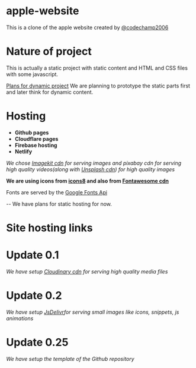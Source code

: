 # apple-website
This is a clone of the apple website created by <a href = "https://github.com/codechamp2006">@codechamp2006</a>

# Nature of project
This is actually a static project with static content and HTML and CSS files with some javascript. 

<u>Plans for dynamic project</u>
We are planning to prototype the static parts first and later think for dynamic content.

# Hosting
* **Github pages**
* **Cloudflare pages**
* **Firebase hosting**
* **Netlify**

<i>We chose <a href = "https://imagekit.io">Imagekit cdn</a> for serving images and pixabay cdn for serving high quality videos(along with <a href = "https://unsplash.com">Unsplash cdn</a>) for high quality images</i>

**We are using icons from <a href = "https://icons8.com">icons8</a> and also from <a href = "https://fontawesome.com">Fontawesome cdn</a>**

<p>Fonts are served by the <a href = "https://fonts.google.com">Google Fonts Api</a></p>

-- We have plans for static hosting for now.
 
 # Site hosting links

# Update 0.1
<i>We have setup <a href = "cloudinary.com">Cloudinary cdn</a> for serving high quality media files</i>

# Update 0.2
<i>We have setup <a href = "jsdelivr.com">JsDelivr</a>for serving small images like icons, snippets, js animations</i>

# Update 0.25
<i>We have setup the template of the Github repository</i>